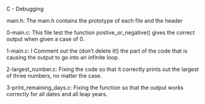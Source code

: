 C - Debugging

main.h: The main.h contains the prototype of each file and the header

0-main.c: This file test the function postive_or_negative() gives the correct output when given a case of 0.

1-main.c: I Comment out the (don’t delete it!) the part of the code that is causing the output to go into an infinite loop.

2-largest_number.c: Fixing the code so that it correctly prints out the largest of three numbers, no matter the case.

3-print_remaining_days.c: Fixing the function so that the output works correctly for all dates and all leap years.
